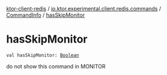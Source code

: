 [ktor-client-redis](../../index.md) / [io.ktor.experimental.client.redis.commands](../index.md) / [CommandInfo](index.md) / [hasSkipMonitor](./has-skip-monitor.md)

# hasSkipMonitor

`val hasSkipMonitor: `[`Boolean`](https://kotlinlang.org/api/latest/jvm/stdlib/kotlin/-boolean/index.html)

do not show this command in MONITOR

